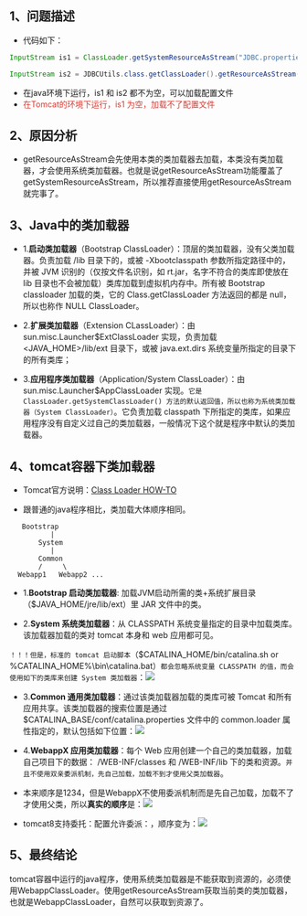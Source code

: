 
## 1、问题描述

- 代码如下：
```java
InputStream is1 = ClassLoader.getSystemResourceAsStream("JDBC.properties");

InputStream is2 = JDBCUtils.class.getClassLoader().getResourceAsStream("JDBC.properties");
```
- 在java环境下运行，is1 和 is2 都不为空，可以加载配置文件
- <font color="#d83931">在Tomcat的环境下运行，is1 为空，加载不了配置文件</font>


## 2、原因分析

- getResourceAsStream会先使用本类的类加载器去加载，本类没有类加载器，才会使用系统类加载器。也就是说getResourceAsStream功能覆盖了getSystemResourceAsStream，所以推荐直接使用getResourceAsStream就完事了。

## 3、Java中的类加载器

- 1.**启动类加载器**（Bootstrap ClassLoader）：顶层的类加载器，没有父类加载器。负责加载 /lib 目录下的，或被 -Xbootclasspath 参数所指定路径中的，并被 JVM 识别的（仅按文件名识别，如 rt.jar，名字不符合的类库即使放在 lib 目录也不会被加载）类库加载到虚拟机内存中。所有被 Bootstrap classloader 加载的类，它的 Class.getClassLoader 方法返回的都是 null，所以也称作 NULL ClassLoader。


- 2.**扩展类加载器**（Extension CLassLoader）：由 sun.misc.Launcher$ExtClassLoader 实现，负责加载 <JAVA_HOME>/lib/ext 目录下，或被 java.ext.dirs 系统变量所指定的目录下的所有类库；


- 3.**应用程序类加载器**（Application/System ClassLoader）：由 sun.misc.Launcher$AppClassLoader 实现。`它是 ClassLoader.getSystemClassLoader() 方法的默认返回值，所以也称为系统类加载器（System ClassLoader）`。它负责加载 classpath 下所指定的类库，如果应用程序没有自定义过自己的类加载器，一般情况下这个就是程序中默认的类加载器。

## 4、tomcat容器下类加载器

- Tomcat官方说明：[Class Loader HOW-TO](http://tomcat.apache.org/tomcat-8.0-doc/class-loader-howto.html "Class Loader HOW-TO")

- 跟普通的java程序相比，类加载大体顺序相同。

```
   Bootstrap
          |
       System
          |
       Common
       /     \
  Webapp1   Webapp2 ...
```

- 1.**Bootstrap 启动类加载器**: 加载JVM启动所需的类+系统扩展目录（$JAVA_HOME/jre/lib/ext）里 JAR 文件中的类。

- 2.**System 系统类加载器**：从 CLASSPATH 系统变量指定的目录中加载类库。该加载器加载的类对 tomcat 本身和 web 应用都可见。

`！！！但是，标准的 tomcat 启动脚本`（$CATALINA_HOME/bin/catalina.sh or %CATALINA_HOME%\bin\catalina.bat）`都会忽略系统变量 CLASSPATH 的值，而会使用如下的类库来创建 System 类加载器`：![](https://image-for.oss-cn-guangzhou.aliyuncs.com/for-obsidian/Java_Study/2_%E5%AD%A6%E4%B9%A0%E7%AC%94%E8%AE%B0/image-20230923010334596.png)


- 3.**Common 通用类加载器**：通过该类加载器加载的类库可被 Tomcat 和所有应用共享。该类加载器的搜索位置是通过 $CATALINA_BASE/conf/catalina.properties 文件中的 common.loader 属性指定的，默认包括如下位置：![](https://image-for.oss-cn-guangzhou.aliyuncs.com/for-obsidian/Java_Study/2_%E5%AD%A6%E4%B9%A0%E7%AC%94%E8%AE%B0/image-20230923010336407.png)


- 4.**WebappX 应用类加载器**：每个 Web 应用创建一个自己的类加载器，加载自己项目下的数据： /WEB-INF/classes 和 /WEB-INF/lib 下的类和资源。`并且不使用双亲委派机制，先自己加载，加载不到才使用父类加载器`。

- 本来顺序是1234，但是WebappX不使用委派机制而是先自己加载，加载不了才使用父类，所以**真实的顺序**是：![](https://image-for.oss-cn-guangzhou.aliyuncs.com/for-obsidian/Java_Study/2_%E5%AD%A6%E4%B9%A0%E7%AC%94%E8%AE%B0/image-20230923010338174.png)


- tomcat8支持委托：配置允许委派：<Loader delegate="true"/>，顺序变为：![](https://image-for.oss-cn-guangzhou.aliyuncs.com/for-obsidian/Java_Study/2_%E5%AD%A6%E4%B9%A0%E7%AC%94%E8%AE%B0/image-20230923010339963.png)



## 5、最终结论

tomcat容器中运行的java程序，使用系统类加载器是不能获取到资源的，必须使用WebappClassLoader。使用getResourceAsStream获取当前类的类加载器，也就是WebappClassLoader，自然可以获取到资源了。